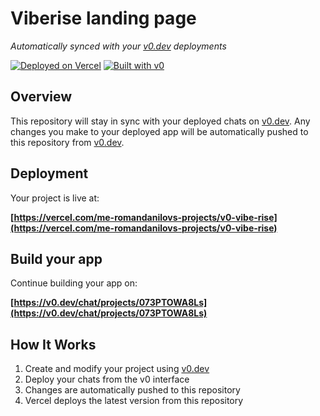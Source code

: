 # Viberise landing page

*Automatically synced with your [v0.dev](https://v0.dev) deployments*

[![Deployed on Vercel](https://img.shields.io/badge/Deployed%20on-Vercel-black?style=for-the-badge&logo=vercel)](https://vercel.com/me-romandanilovs-projects/v0-vibe-rise)
[![Built with v0](https://img.shields.io/badge/Built%20with-v0.dev-black?style=for-the-badge)](https://v0.dev/chat/projects/073PTOWA8Ls)

## Overview

This repository will stay in sync with your deployed chats on [v0.dev](https://v0.dev).
Any changes you make to your deployed app will be automatically pushed to this repository from [v0.dev](https://v0.dev).

## Deployment

Your project is live at:

**[https://vercel.com/me-romandanilovs-projects/v0-vibe-rise](https://vercel.com/me-romandanilovs-projects/v0-vibe-rise)**

## Build your app

Continue building your app on:

**[https://v0.dev/chat/projects/073PTOWA8Ls](https://v0.dev/chat/projects/073PTOWA8Ls)**

## How It Works

1. Create and modify your project using [v0.dev](https://v0.dev)
2. Deploy your chats from the v0 interface
3. Changes are automatically pushed to this repository
4. Vercel deploys the latest version from this repository